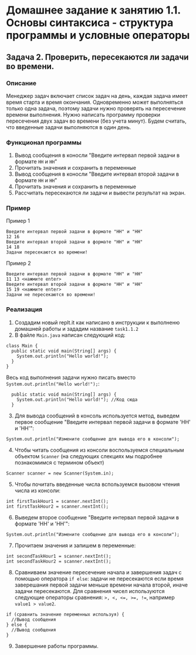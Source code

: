 # Домашнее задание к занятию 1.1. Основы синтаксиса - структура программы и условные операторы
## Задача 2. Проверить, пересекаются ли задачи во времени.

### Описание
Менеджер задач включает список задач на день, каждая задача имеет время старта и время окончания. 
Одновременно может выполняться только одна задача, поэтому задачи нужно проверять на пересечение времени выполнения.
Нужно написать программу проверки пересечения двух задач во времени (без учета минут). Будем считать, что введенные задачи выполняются в один день.

### Функционал программы
1. Вывод сообщения в коносли "Введите интервал первой задачи в формате `HH` и `HH`"
2. Прочитать значения и сохранить в переменные
3. Вывод сообщения в коносли "Введите интервал второй задачи в формате `HH` и `HH`"
4. Прочитать значения и сохранить в переменные
5. Рассчитать пересекаются ли задачи и вывести результат на экран. 

### Пример
Пример 1
```
Введите интервал первой задачи в формате "HH" и "HH"
12 16
Введите интервал второй задачи в формате "HH" и "HH"
14 18
Задачи пересекаются во времени!
```
Пример 2
```
Введите интервал первой задачи в формате "HH" и "HH"
11 13 <нажмите enter>
Введите интервал второй задачи в формате "HH" и "HH"
15 19 <нажмите enter>
Задачи не пересекаются во времени!
```

### Реализация
1. Создадим новый replt.it как написано в инструкции к выполненю домашней работы и зададим название `task1.1.2`
2. В файле `Main.java` написан следующий код:
```
class Main {
  public static void main(String[] args) {
    System.out.println("Hello world!");
  }
}
``` 
Весь код выполнения задачи нужно писать вместо `System.out.println("Hello world!");`:
```
  public static void main(String[] args) {
    System.out.println("Hello world!"); //Код сюда
  }
```
3. Для вывода сообщений в консоль используется метод, выведем первое сообщение "Введите интервал первой задачи в формате 'HH' и 'HH'":
```
System.out.println("Измените сообщение для вывода его в консоли");
```
4. Чтобы читать сообщения из консоли воспользуемся специальным объектом `Scanner` (на следующих слекциях
мы подробнее познакомимся с термином объект)
```
Scanner scanner = new Scanner(System.in);
``` 
5. Чтобы почитать введенные числа вспользуемся вызовом чтения числа из консоли:
```
int firstTaskHour1 = scanner.nextInt();
int firstTaskHour2 = scanner.nextInt();
```
6. Выведем второе сообщение "Введите интервал первой задачи в формате 'HH' и 'HH'":
```
System.out.println("Измените сообщение для вывода его в консоли");
```
7. Прочитаем значения и запишем в переменные:
```
int secondTaskHour1 = scanner.nextInt();
int secondTaskHour2 = scanner.nextInt();
```
8. Сравниваем значение пересечение начала и завершения задач с помощью оператора `if else`:
задачи не пересекаются если время заверешания первой задачи меньше времени начала второй, иначе задачи пересекаются.
Для сравнения чисел используются следующие операторы сравнения: `>, <, <=, >=, !=`, например `value1 > value2`.
```
if (сравнить значение переменных используя) {
  //Вывод сообщения
} else {
  //Вывод сообщения
}
```
9. Завершение работы программы.